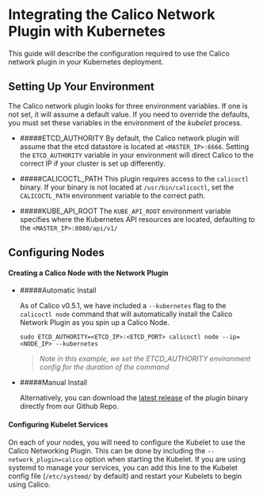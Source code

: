 # Integrating the Calico Network Plugin with Kubernetes

This guide will describe the configuration required to use the Calico network plugin in your Kubernetes deployment.

## Setting Up Your Environment 
   The Calico network plugin looks for three environment variables. If one is not set, it will assume a default value. If you need to override the defaults, you must set these variables in the environment of the _kubelet_ process. 

* #####ETCD_AUTHORITY
   By default, the Calico network plugin will assume that the etcd datastore is located at `<MASTER_IP>:6666`. Setting the `ETCD_AUTHORITY` variable in your environment will direct Calico to the correct IP if your cluster is set up differently.

* #####CALICOCTL_PATH
   This plugin requires access to the `calicoctl` binary. If your binary is not located at `/usr/bin/calicoctl`, set the `CALICOCTL_PATH` environment variable to the correct path.

* #####KUBE_API_ROOT
   The `KUBE_API_ROOT` environment variable specifies where the Kubernetes API resources are located, defaulting to the `<MASTER_IP>:8080/api/v1/`

## Configuring Nodes

#### Creating a Calico Node with the Network Plugin

* #####Automatic Install

   As of Calico v0.5.1, we have included a `--kubernetes` flag to the `calicoctl node` command that will automatically install the Calico Network Plugin as you spin up a Calico Node.
   ```
   sudo ETCD_AUTHORITY=<ETCD_IP>:<ETCD_PORT> calicoctl node --ip=<NODE_IP> --kubernetes
   ```
   >_Note in this example, we set the ETCD_AUTHORITY environment config for the duration of the command_

* #####Manual Install

   Alternatively, you can download the [latest release](https://github.com/Metaswitch/calico-docker/releases/latest) of the plugin binary directly from our Github Repo.

#### Configuring Kubelet Services
   On each of your nodes, you will need to configure the Kubelet to use the Calico Networking Plugin. This can be done by including the `--network_plugin=calico` option when starting the Kubelet. If you are using systemd to manage your services, you can add this line to the Kubelet config file (`/etc/systemd/` by default) and restart your Kubelets to begin using Calico.